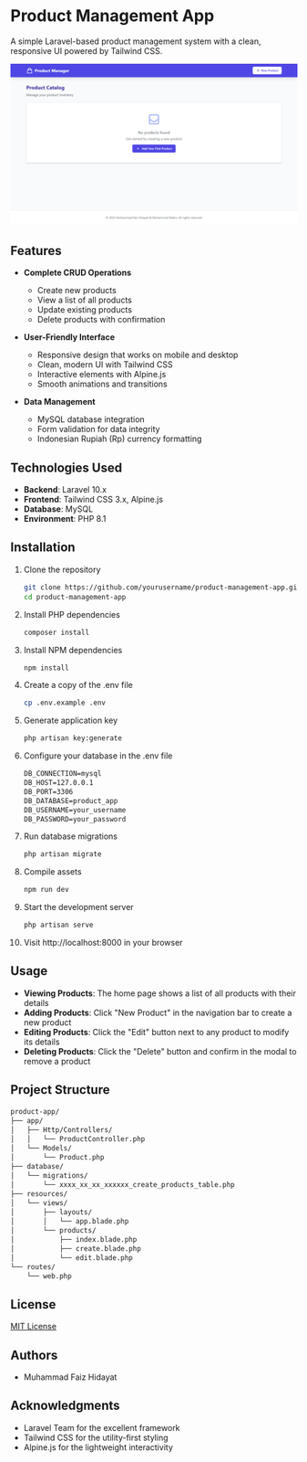 # Product Management App

A simple Laravel-based product management system with a clean, responsive UI powered by Tailwind CSS.

![Product Management Preview](preview.png)

## Features

-   **Complete CRUD Operations**

    -   Create new products
    -   View a list of all products
    -   Update existing products
    -   Delete products with confirmation

-   **User-Friendly Interface**

    -   Responsive design that works on mobile and desktop
    -   Clean, modern UI with Tailwind CSS
    -   Interactive elements with Alpine.js
    -   Smooth animations and transitions

-   **Data Management**
    -   MySQL database integration
    -   Form validation for data integrity
    -   Indonesian Rupiah (Rp) currency formatting

## Technologies Used

-   **Backend**: Laravel 10.x
-   **Frontend**: Tailwind CSS 3.x, Alpine.js
-   **Database**: MySQL
-   **Environment**: PHP 8.1

## Installation

1. Clone the repository

    ```bash
    git clone https://github.com/yourusername/product-management-app.git
    cd product-management-app
    ```

2. Install PHP dependencies

    ```bash
    composer install
    ```

3. Install NPM dependencies

    ```bash
    npm install
    ```

4. Create a copy of the .env file

    ```bash
    cp .env.example .env
    ```

5. Generate application key

    ```bash
    php artisan key:generate
    ```

6. Configure your database in the .env file

    ```
    DB_CONNECTION=mysql
    DB_HOST=127.0.0.1
    DB_PORT=3306
    DB_DATABASE=product_app
    DB_USERNAME=your_username
    DB_PASSWORD=your_password
    ```

7. Run database migrations

    ```bash
    php artisan migrate
    ```

8. Compile assets

    ```bash
    npm run dev
    ```

9. Start the development server

    ```bash
    php artisan serve
    ```

10. Visit http://localhost:8000 in your browser

## Usage

-   **Viewing Products**: The home page shows a list of all products with their details
-   **Adding Products**: Click "New Product" in the navigation bar to create a new product
-   **Editing Products**: Click the "Edit" button next to any product to modify its details
-   **Deleting Products**: Click the "Delete" button and confirm in the modal to remove a product

## Project Structure

```
product-app/
├── app/
│   ├── Http/Controllers/
│   │   └── ProductController.php
│   └── Models/
│       └── Product.php
├── database/
│   └── migrations/
│       └── xxxx_xx_xx_xxxxxx_create_products_table.php
├── resources/
│   └── views/
│       ├── layouts/
│       │   └── app.blade.php
│       └── products/
│           ├── index.blade.php
│           ├── create.blade.php
│           └── edit.blade.php
└── routes/
    └── web.php
```

## License

[MIT License](LICENSE)

## Authors

-   Muhammad Faiz Hidayat

## Acknowledgments

-   Laravel Team for the excellent framework
-   Tailwind CSS for the utility-first styling
-   Alpine.js for the lightweight interactivity
